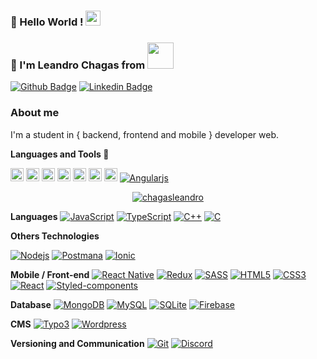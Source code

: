### 👋 Hello World !  <img src="https://github.com/TheDudeThatCode/TheDudeThatCode/blob/master/Assets/Earth.gif" width="24px">

### :man: I'm Leandro Chagas from <img src="https://media.giphy.com/media/L1RCuTvmJILT2/giphy.gif" width="42px">
[![Github Badge](https://img.shields.io/badge/-Github-000?style=flat-square&logo=Github&logoColor=white&link=https://github.com/chagasleandro)](https://github.com/chagasleandro)
[![Linkedin Badge](https://img.shields.io/badge/-LinkedIn-blue?style=flat-square&logo=Linkedin&logoColor=white&link=https://www.linkedin.com/in/fagnerpsantos/)](https://www.linkedin.com/in/leandro-chagas-b2264b91/)

### About me
I'm a student in { backend, frontend and mobile } developer web.

**Languages and Tools 🚀**

<a href="https://developer.mozilla.org/en-US/docs/Web/JavaScript" title="JavaScript"><img src="https://github.com/tomchen/stack-icons/blob/master/logos/javascript.svg" alt="JavaScript" width="21px" height="21px"></a>
<a href="https://www.typescriptlang.org/" title="Typescript"><img src="https://github.com/tomchen/stack-icons/blob/master/logos/typescript-icon.svg" alt="Typescript" width="21px" height="21px"></a>
<a href="https://getbootstrap.com/" title="Bootstrap"><img src="https://github.com/tomchen/stack-icons/blob/master/logos/bootstrap.svg" alt="Bootstrap" width="21px" height="21px"></a>
<a href="https://www.w3.org/TR/html5/" title="HTML5"><img src="https://github.com/tomchen/stack-icons/blob/master/logos/html-5.svg" alt="HTML5" width="21px" height="21px"></a>
<a href="https://nodejs.org/" title="Node.js"><img src="https://github.com/tomchen/stack-icons/blob/master/logos/nodejs-icon.svg" alt="Node.js" width="21px" height="21px"></a>
<a href="https://angular.io/" title="Angular"><img src="https://github.com/tomchen/stack-icons/blob/master/logos/angular-icon.svg" alt="Angular" width="21px" height="21px"></a>
<a href="https://code.visualstudio.com/" title="Visual Studio Code"><img src="https://github.com/tomchen/stack-icons/blob/master/logos/visual-studio-code.svg" alt="Visual Studio Code" width="21px" height="21px"></a>
[![Angularjs](https://img.shields.io/badge/-Angularjs-black?style=flat-square&logo=Angular.js&link=https://github.com/chagasleandro/)](https://github.com/chagasleandro/)

<p align="center">
    <a href="https://github.com/chagasleandro" target="_blank"><img alt="chagasleandro" src="https://badges.pufler.dev/visits/chagasleandro/chagasleandro?logo=GitHub&label=Visits&color=success&logoColor=white&style=flat-square"/></a>
</p>

**Languages**
[![JavaScript](https://img.shields.io/badge/-JavaScript-black?style=flat-square&logo=javascript&link=https://github.com/chagasleandro/)](https://github.com/chagasleandro/)
[![TypeScript](https://img.shields.io/badge/-TypeScript-000000?style=flat-square&logo=typescript&link=https://github.com/chagasleandro/)](https://github.com/chagasleandro/)
[![C++](https://img.shields.io/badge/-C++-00599C?style=flat-square&logo=c++&link=https://github.com/chagasleandro/)](https://github.com/chagasleandro/)
[![C](https://img.shields.io/badge/-A8B9CC?style=flat-square&logo=c&logoColor=white&link=https://github.com/chagasleandro/)](https://github.com/chagasleandro/)

**Others Technologies**

[![Nodejs](https://img.shields.io/badge/-Nodejs-black?style=flat-square&logo=Node.js&link=https://github.com/chagasleandro/)](https://github.com/chagasleandro/)
[![Postmana](https://img.shields.io/badge/-Postman-5849BE?style=flat-square&logo=Postman&link=https://github.com/chagasleandro/)](https://github.com/chagasleandro/)
[![Ionic](https://img.shields.io/badge/-Ionic-5849BE?style=flat-square&logo=Ionic&link=https://github.com/chagasleandro/)](https://github.com/chagasleandro/)

**Mobile / Front-end**
[![React Native](https://img.shields.io/badge/-ReactNative-black?style=flat-square&logo=react)](https://github.com/chagasleandro/)
[![Redux](https://img.shields.io/badge/-Redux-764ABC?style=flat-square&logo=redux&link=https://github.com/chagasleandro/)](https://github.com/chagasleandro/)
[![SASS](https://img.shields.io/badge/-SASS-ed9ac2?style=flat-square&logo=sass)](https://github.com/chagasleandro/)
[![HTML5](https://img.shields.io/badge/-HTML5-E34F26?style=flat-square&logo=html5&logoColor=white&link=https://github.com/chagasleandro/)](https://github.com/chagasleandro/)
[![CSS3](https://img.shields.io/badge/-CSS3-1572B6?style=flat-square&logo=css3&link=https://github.com/chagasleandro/)](https://github.com/chagasleandro/)
[![React](https://img.shields.io/badge/-React-black?style=flat-square&logo=react&link=https://github.com/chagasleandro/)](https://github.com/chagasleandro/)
[![Styled-components](https://img.shields.io/badge/-Styled%20Components-pink?style=flat-square&logo=styled-components)](https://github.com/chagasleandro/)


**Database**
[![MongoDB](https://img.shields.io/badge/-MongoDB-black?style=flat-square&logo=mongodb&link=https://github.com/chagasleandro/)](https://github.com/chagasleandro/)
[![MySQL](https://img.shields.io/badge/-MySQL-a0c4db?style=flat-square&logo=mysql&link=https://github.com/chagasleandro/)](https://github.com/chagasleandro/)
[![SQLite](https://img.shields.io/badge/-SQLite-003B57?style=flat-square&logo=sqlite&link=https://github.com/chagasleandro/)](https://github.com/chagasleandro/)
[![Firebase](https://img.shields.io/badge/-Firebase-003B57?style=flat-square&logo=firebase&link=https://github.com/chagasleandro/)](https://github.com/chagasleandro/)

**CMS**
[![Typo3](https://img.shields.io/badge/-Typo3-f9d2a7?style=flat-square&logo=typo3&link=https://github.com/chagasleandro/)](https://github.com/chagasleandro/)
[![Wordpress](https://img.shields.io/badge/-Wordpress-21759B?style=flat-square&logo=Wordpress&link=https://github.com/chagasleandro/)](https://github.com/chagasleandro/)

**Versioning and Communication**
[![Git](https://img.shields.io/badge/-Git-black?style=flat-square&logo=git&link=https://github.com/chagasleandro/)](https://github.com/chagasleandro/)
[![Discord](https://img.shields.io/badge/-Discord-000000?style=flat-square&logo=Discord&link=https://github.com/chagasleandro/)](https://github.com/chagasleandro/)


